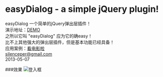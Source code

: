 easyDialog - a simple jQuery plugin!
====

easyDialog 一个简单的jQuery弹出层插件！           
	演示地址：<a href="http://silenceper.github.io/easyDialog/" target="_blank">DEMO</a>
<br/>
之所以它叫 "easyDialog" 应为它的确easy！      
比不上其他强大的弹出层插件，但是基本功能已经具备！      
应用案例：<a href="http://kandianying.la">看电影啦</a>										
silenceper@gmail.com        
2013-05-07      

###效果
![登入框](http://i.imgur.com/7Yc5KlG.png)
